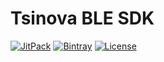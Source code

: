 


# Tsinova BLE SDK 

[![JitPack](https://jitpack.io/v/TsinovaTech/TsinovaBluetooth.svg)](https://jitpack.io/#TsinovaTech/TsinovaBluetooth)
[![Bintray](https://api.bintray.com/packages/warry19940712/maven/TsinovaBluetooth/images/download.svg)](https://bintray.com/warry19940712/maven/TsinovaBluetooth)
[![License](https://img.shields.io/github/license/TsinovaTech/tsinova-ble-sdk.svg)](https://github.com/TsinovaTech/tsinova-ble-sdk/blob/master/LICENSE)
